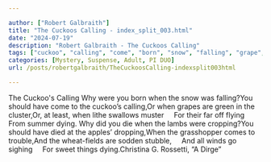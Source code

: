 ```yaml
---

author: ["Robert Galbraith"]
title: "The Cuckoos Calling - index_split_003.html"
date: "2024-07-19"
description: "Robert Galbraith - The Cuckoos Calling"
tags: ["cuckoo", "calling", "come", "born", "snow", "falling", "grape", "green", "cluster", "least", "lithe", "swallow", "muster", "far", "flying", "summer", "dying", "die", "lamb", "cropping", "died", "apple", "dropping", "grasshopper", "trouble"]
categories: [Mystery, Suspense, Adult, PI DUO]
url: /posts/robertgalbraith/TheCuckoosCalling-indexsplit003html

---
```



The Cuckoo's Calling
Why were you born when the snow was falling?You should have come to the cuckoo’s calling,Or when grapes are green in the cluster,Or, at least, when lithe swallows muster     For their far off flying     From summer dying. Why did you die when the lambs were cropping?You should have died at the apples’ dropping,When the grasshopper comes to trouble,And the wheat-fields are sodden stubble,     And all winds go sighing     For sweet things dying.Christina G. Rossetti, “A Dirge”
